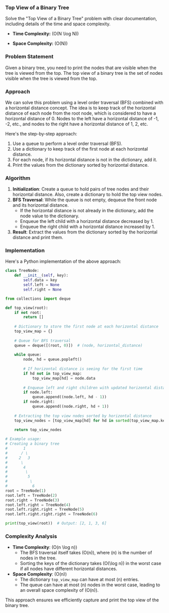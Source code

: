 ### Top View of a Binary Tree

Solve the "Top View of a Binary Tree" problem with clear documentation, including details of the time and space complexity.

- **Time Complexity:** \(O(N \log N)\)

- **Space Complexity:** \(O(N)\)

### Problem Statement
Given a binary tree, you need to print the nodes that are visible when the tree is viewed from the top. The top view of a binary tree is the set of nodes visible when the tree is viewed from the top. 

### Approach
We can solve this problem using a level order traversal (BFS) combined with a horizontal distance concept. The idea is to keep track of the horizontal distance of each node from the root node, which is considered to have a horizontal distance of 0. Nodes to the left have a horizontal distance of -1, -2, etc., and nodes to the right have a horizontal distance of 1, 2, etc.

Here's the step-by-step approach:

1. Use a queue to perform a level order traversal (BFS).
2. Use a dictionary to keep track of the first node at each horizontal distance.
3. For each node, if its horizontal distance is not in the dictionary, add it.
4. Print the values from the dictionary sorted by horizontal distance.

### Algorithm

1. **Initialization**: Create a queue to hold pairs of tree nodes and their horizontal distance. Also, create a dictionary to hold the top view nodes.
2. **BFS Traversal**: While the queue is not empty, dequeue the front node and its horizontal distance.
   - If the horizontal distance is not already in the dictionary, add the node value to the dictionary.
   - Enqueue the left child with a horizontal distance decreased by 1.
   - Enqueue the right child with a horizontal distance increased by 1.
3. **Result**: Extract the values from the dictionary sorted by the horizontal distance and print them.

### Implementation

Here's a Python implementation of the above approach:

```python
class TreeNode:
    def __init__(self, key):
        self.data = key
        self.left = None
        self.right = None

from collections import deque

def top_view(root):
    if not root:
        return []
    
    # Dictionary to store the first node at each horizontal distance
    top_view_map = {}
    
    # Queue for BFS traversal
    queue = deque([(root, 0)])  # (node, horizontal_distance)
    
    while queue:
        node, hd = queue.popleft()
        
        # If horizontal distance is seeing for the first time
        if hd not in top_view_map:
            top_view_map[hd] = node.data
        
        # Enqueue left and right children with updated horizontal distances
        if node.left:
            queue.append((node.left, hd - 1))
        if node.right:
            queue.append((node.right, hd + 1))
    
    # Extracting the top view nodes sorted by horizontal distance
    top_view_nodes = [top_view_map[hd] for hd in sorted(top_view_map.keys())]
    
    return top_view_nodes

# Example usage:
# Creating a binary tree
#       1
#      / \
#     2   3
#      \   
#       4  
#        \
#         5
#          \
#           6
root = TreeNode(1)
root.left = TreeNode(2)
root.right = TreeNode(3)
root.left.right = TreeNode(4)
root.left.right.right = TreeNode(5)
root.left.right.right.right = TreeNode(6)

print(top_view(root))  # Output: [2, 1, 3, 6]
```

### Complexity Analysis

- **Time Complexity**: \(O(n \log n)\)
  - The BFS traversal itself takes \(O(n)\), where \(n\) is the number of nodes in the tree.
  - Sorting the keys of the dictionary takes \(O(\log n)\) in the worst case if all nodes have different horizontal distances.
- **Space Complexity**: \(O(n)\)
  - The dictionary `top_view_map` can have at most \(n\) entries.
  - The queue can have at most \(n\) nodes in the worst case, leading to an overall space complexity of \(O(n)\).

This approach ensures we efficiently capture and print the top view of the binary tree.
